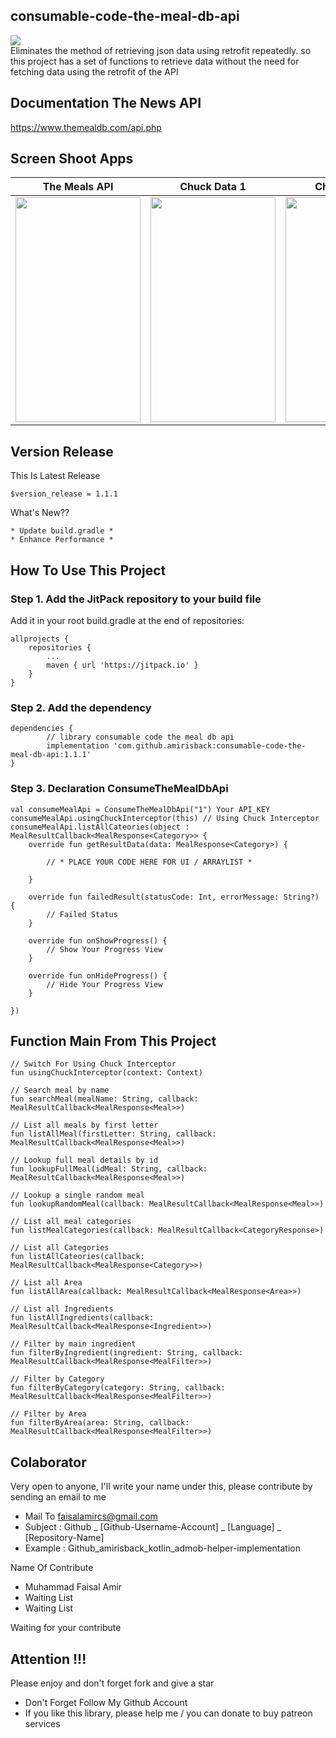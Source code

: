 ## consumable-code-the-meal-db-api
[![](https://jitpack.io/v/amirisback/consumable-code-the-meal-db-api.svg?style=flat-square)](https://jitpack.io/#amirisback/consumable-code-the-meal-db-api) <br>
Eliminates the method of retrieving json data using retrofit repeatedly. so this project has a set of functions to retrieve data without the need for fetching data using the retrofit of the API <br>

## Documentation The News API
https://www.themealdb.com/api.php

## Screen Shoot Apps
| The Meals API      |   Chuck Data 1               |   Chuck Data 2        |
|:------------------:|:----------------------------:|:---------------------:|
| <img width="200px" height="360px" src="docs/image/ss_main.png"> | <img width="200px" height="360px" src="docs/image/ss_chuck_1.png"> | <img width="200px" height="360px" src="docs/image/ss_chuck_2.png"> |

## Version Release
This Is Latest Release

    $version_release = 1.1.1

What's New??

    * Update build.gradle *
    * Enhance Performance *

## How To Use This Project
<h3>Step 1. Add the JitPack repository to your build file</h3>

Add it in your root build.gradle at the end of repositories:

	allprojects {
		repositories {
			...
			maven { url 'https://jitpack.io' }
		}
	}
  
  
<h3>Step 2. Add the dependency</h3>

	dependencies {
	        // library consumable code the meal db api
            implementation 'com.github.amirisback:consumable-code-the-meal-db-api:1.1.1'
	}
	
<h3>Step 3. Declaration ConsumeTheMealDbApi</h3>

	val consumeMealApi = ConsumeTheMealDbApi("1") Your API_KEY
    consumeMealApi.usingChuckInterceptor(this) // Using Chuck Interceptor
    consumeMealApi.listAllCateories(object : MealResultCallback<MealResponse<Category>> {
        override fun getResultData(data: MealResponse<Category>) {

            // * PLACE YOUR CODE HERE FOR UI / ARRAYLIST *

        }

        override fun failedResult(statusCode: Int, errorMessage: String?) {
            // Failed Status
        }

        override fun onShowProgress() {
            // Show Your Progress View
        }

        override fun onHideProgress() {
            // Hide Your Progress View
        }
        
    })
	

## Function Main From This Project

    // Switch For Using Chuck Interceptor
    fun usingChuckInterceptor(context: Context)

    // Search meal by name
    fun searchMeal(mealName: String, callback: MealResultCallback<MealResponse<Meal>>)

    // List all meals by first letter
    fun listAllMeal(firstLetter: String, callback: MealResultCallback<MealResponse<Meal>>)

    // Lookup full meal details by id
    fun lookupFullMeal(idMeal: String, callback: MealResultCallback<MealResponse<Meal>>)

    // Lookup a single random meal
    fun lookupRandomMeal(callback: MealResultCallback<MealResponse<Meal>>)

    // List all meal categories
    fun listMealCategories(callback: MealResultCallback<CategoryResponse>)

    // List all Categories
    fun listAllCateories(callback: MealResultCallback<MealResponse<Category>>)

    // List all Area
    fun listAllArea(callback: MealResultCallback<MealResponse<Area>>)

    // List all Ingredients
    fun listAllIngredients(callback: MealResultCallback<MealResponse<Ingredient>>)

    // Filter by main ingredient
    fun filterByIngredient(ingredient: String, callback: MealResultCallback<MealResponse<MealFilter>>)

    // Filter by Category
    fun filterByCategory(category: String, callback: MealResultCallback<MealResponse<MealFilter>>)

    // Filter by Area
    fun filterByArea(area: String, callback: MealResultCallback<MealResponse<MealFilter>>)

## Colaborator
Very open to anyone, I'll write your name under this, please contribute by sending an email to me

- Mail To faisalamircs@gmail.com
- Subject : Github _ [Github-Username-Account] _ [Language] _ [Repository-Name]
- Example : Github_amirisback_kotlin_admob-helper-implementation

Name Of Contribute
- Muhammad Faisal Amir
- Waiting List
- Waiting List

Waiting for your contribute

## Attention !!!
Please enjoy and don't forget fork and give a star
- Don't Forget Follow My Github Account
- If you like this library, please help me / you can donate to buy patreon services